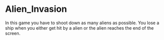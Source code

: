 # Alien_Invasion
In this game you have to shoot down as many aliens as possible. You lose a ship when you either get hit by a alien or the alien reaches the end of the screen.
